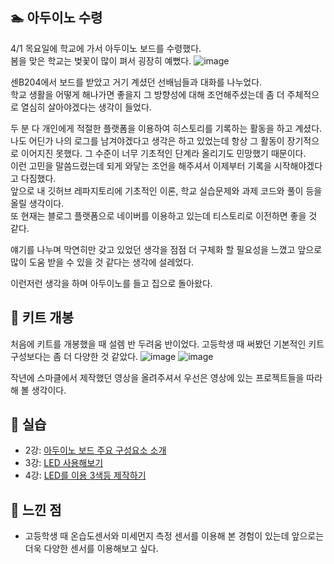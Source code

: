 ## **🏊‍ 아두이노 수령**

4/1 목요일에 학교에 가서 아두이노 보드를 수령했다.  
봄을 맞은 학교는 벚꽃이 많이 펴서 굉장히 예뻤다.
![image](https://user-images.githubusercontent.com/78032658/113464956-82b14800-946b-11eb-9806-7cc57f660dd3.png)

센B204에서 보드를 받았고 거기 계셨던 선배님들과 대화를 나누었다.  
학교 생활을 어떻게 해나가면 좋을지 그 방향성에 대해 조언해주셨는데 좀 더 주체적으로 열심히 살아야겠다는 생각이 들었다.  

두 분 다 개인에게 적절한 플랫폼을 이용하여 히스토리를 기록하는 활동을 하고 계셨다.  
나도 어딘가 나의 로그를 남겨야겠다고 생각은 하고 있었는데 항상 그 활동이 장기적으로 이어지진 못했다. 그 수준이 너무 기초적인 단계라 올리기도 민망했기 때문이다.  
이런 고민을 말씀드렸는데 되게 와닿는 조언을 해주셔서 이제부터 기록을 시작해야겠다고 다짐했다.  
앞으로 내 깃허브 레파지토리에 기초적인 이론, 학교 실습문제와 과제 코드와 풀이 등을 올릴 생각이다.  
또 현재는 블로그 플랫폼으로 네이버를 이용하고 있는데 티스토리로 이전하면 좋을 것 같다.  
 
얘기를 나누며 막연히만 갖고 있었던 생각을 점점 더 구체화 할 필요성을 느꼈고 앞으로 많이 도움 받을 수 있을 것 같다는 생각에 설레었다.  

이런저런 생각을 하며 아두이노를 들고 집으로 돌아왔다.

## **🔎 키트 개봉**

처음에 키트를 개봉했을 때 설렘 반 두려움 반이었다. 고등학생 때 써봤던 기본적인 키트 구성보다는 좀 더 다양한 것 같았다.
![image](https://user-images.githubusercontent.com/78032658/113464999-d4f26900-946b-11eb-8514-e495b8789e5f.png)
![image](https://user-images.githubusercontent.com/78032658/113465089-6235bd80-946c-11eb-8501-b83f35898273.png)

작년에 스마클에서 제작했던 영상을 올려주셔서 우선은 영상에 있는 프로젝트들을 따라해 볼 생각이다.

## **🔧 실습**

* 2강: [아두이노 보드 주요 구성요소 소개](https://github.com/Jiyajiwon/SMARCLE/tree/main/2021_Spring_ArduinoStudy/Mentoring%20Lecture%20Practice/2%EA%B0%95%20%EC%95%84%EB%91%90%EC%9D%B4%EB%85%B8)
* 3강: [LED 사용해보기](https://github.com/Jiyajiwon/SMARCLE/tree/main/2021_Spring_ArduinoStudy/Mentoring%20Lecture%20Practice/3%EA%B0%95%20LED%EC%99%80%20%EB%B8%8C%EB%A0%88%EB%93%9C%EB%B3%B4%EB%93%9C)
* 4강: [LED를 이용 3색등 제작하기](https://github.com/Jiyajiwon/SMARCLE/tree/main/2021_Spring_ArduinoStudy/Mentoring%20Lecture%20Practice/4%EA%B0%95%20Resistance%20and%20LED)

## **🙋 느낀 점**
* 고등학생 때 온습도센서와 미세먼지 측정 센서를 이용해 본 경험이 있는데 앞으로는 더욱 다양한 센서를 이용해보고 싶다. 
